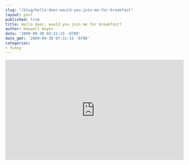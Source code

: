 ```yaml
---
slug: "/blog/hello-deer-would-you-join-me-for-breakfast"
layout: post
published: true
title: Hello deer, would you join me for breakfast?
author: maxwell keyes
date: '2009-09-30 03:31:15 -0700'
date_gmt: '2009-09-30 07:31:15 -0700'
categories:
- funny
---
```


<iframe width="560" height="315" src="https://www.youtube.com/embed/uO9XdPrDNJw" frameborder="0" allowfullscreen></iframe>
